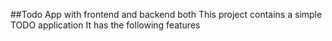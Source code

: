 ##Todo App with frontend and backend both
This project contains a simple TODO application
It has the following features

